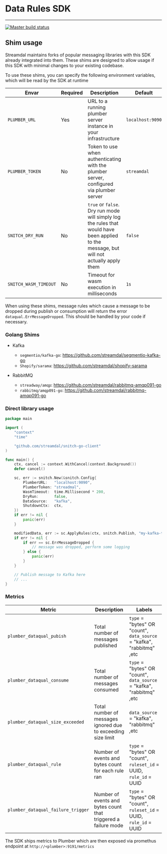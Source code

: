 # Data Rules SDK

---

[![Master build status](https://github.com/streamdal/snitch-go-client/workflows/master/badge.svg)](https://github.com/streamdal/snitch-go-client/actions/workflows/master-test.yaml)

## Shim usage

Streamdal maintains forks of popular messaging libraries with this SDK already integrated into them. These shims
are designed to allow usage if this SDK with minimal changes to your existing codebase.

To use these shims, you can specify the following environment variables, which will be read by the SDK at runtime

| Envar                 | Required | Description | Default |
|-----------------------| --- | --- |----|
| `PLUMBER_URL`         | Yes | URL to a running plumber server instance in your infrastructure | `localhost:9090` |
| `PLUMBER_TOKEN`       | No | Token to use when authenticating with the plumber server, configured via plumber server | `streamdal` |
| `SNITCH_DRY_RUN`      | No | `true` or `false`. Dry run mode will simply log the rules that would have been applied to the message, but will not actually apply them | `false` |
| `SNITCH_WASM_TIMEOUT` | No | Timeout for wasm execution in milliseconds | `1s` |

When using these shims, message rules which cause a message to be dropped during publish or consumption will return
the error `dataqual.ErrMessageDropped`. This should be handled by your code if necessary.

### Golang Shims

* Kafka
  * `segmentio/kafka-go`: https://github.com/streamdal/segmentio-kafka-go
  * `Shopify/sarama`: https://github.com/streamdal/shopify-sarama


* RabbitMQ
  * `streadway/amqp`: https://github.com/streamdal/rabbitmq-amqp091-go
  * `rabbitmq/amqp091-go`: https://github.com/streamdal/rabbitmq-amqp091-go


### Direct library usage

```go
package main

import (
	"context"
	"time"

	"github.com/streamdal/snitch-go-client"
)

func main() {
	ctx, cancel := context.WithCancel(context.Background())
	defer cancel()

	sc, err := snitch.New(&snitch.Config{
		PlumberURL:   "localhost:9090",
		PlumberToken: "streadmal",
		WasmTimeout:  time.Millisecond * 200,
		DryRun:       false,
		DataSource:   "kafka",
		ShutdownCtx:  ctx,
	})
	if err != nil {
		panic(err)
	}

	modifiedData, err := sc.ApplyRules(ctx, snitch.Publish, "my-kafka-topic", []byte(`{"payload": {...}}`))
	if err != nil {
		if err == sc.ErrMessageDropped {
			// message was dropped, perform some logging
		} else {
			panic(err)
		}
	}

	// Publish message to Kafka here
	// ...
}
```

### Metrics


| Metric                             | Description                                                    | Labels                                                                |
|------------------------------------|----------------------------------------------------------------|-----------------------------------------------------------------------|
| `plumber_dataqual_pubish`          | Total number of messages published                             | `type` = "bytes" OR "count", `data_source` = "kafka", "rabbitmq" ,etc |
| `plumber_dataqual_consume`         | Total number of messages consumed                              | `type` = "bytes" OR "count", `data_source` = "kafka", "rabbitmq" ,etc |
| `plumber_dataqual_size_exceeded`   | Total number of messages ignored due to exceeding size limit   | `data_source` = "kafka", "rabbitmq" ,etc                              |
| `plumber_dataqual_rule`            | Number of events and bytes count for each rule ran             | `type` = "bytes" OR "count", `ruleset_id` = UUID, `rule_id` = UUID    |
| `plumber_dataqual_failure_trigger` | Number of events and bytes count that triggered a failure mode | `type` = "bytes" OR "count", `ruleset_id` = UUID, `rule_id` = UUID    |

The SDK ships metrics to Plumber which are then exposed via promethus endpoint at `http://<plumber>:9191/metrics`

